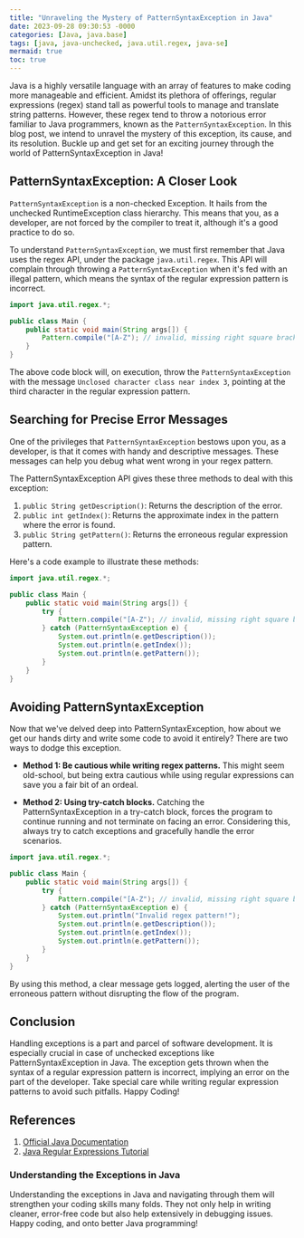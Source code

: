 ```yaml
---
title: "Unraveling the Mystery of PatternSyntaxException in Java"
date: 2023-09-28 09:30:53 -0000
categories: [Java, java.base]
tags: [java, java-unchecked, java.util.regex, java-se]
mermaid: true
toc: true
---
```



Java is a highly versatile language with an array of features to make coding more manageable and efficient. Amidst its plethora of offerings, regular expressions (regex) stand tall as powerful tools to manage and translate string patterns. However, these regex tend to throw a notorious error familiar to Java programmers, known as the `PatternSyntaxException`. In this blog post, we intend to unravel the mystery of this exception, its cause, and its resolution. Buckle up and get set for an exciting journey through the world of PatternSyntaxException in Java!

## PatternSyntaxException: A Closer Look

`PatternSyntaxException` is a non-checked Exception. It hails from the unchecked RuntimeException class hierarchy. This means that you, as a developer, are not forced by the compiler to treat it, although it's a good practice to do so.

To understand `PatternSyntaxException`, we must first remember that Java uses the regex API, under the package `java.util.regex`. This API will complain through throwing a `PatternSyntaxException` when it's fed with an illegal pattern, which means the syntax of the regular expression pattern is incorrect.

```java
import java.util.regex.*;

public class Main {
    public static void main(String args[]) {
        Pattern.compile("[A-Z"); // invalid, missing right square bracket "]"
    }
}
```
The above code block will, on execution, throw the `PatternSyntaxException` with the message `Unclosed character class near index 3`, pointing at the third character in the regular expression pattern.

## Searching for Precise Error Messages

One of the privileges that `PatternSyntaxException` bestows upon you, as a developer, is that it comes with handy and descriptive messages. These messages can help you debug what went wrong in your regex pattern.

The PatternSyntaxException API gives these three methods to deal with this exception:

1. `public String getDescription()`: Returns the description of the error.
2. `public int getIndex()`: Returns the approximate index in the pattern where the error is found.
3. `public String getPattern()`: Returns the erroneous regular expression pattern.

Here's a code example to illustrate these methods:

```java
import java.util.regex.*;

public class Main {
    public static void main(String args[]) {
        try {
            Pattern.compile("[A-Z"); // invalid, missing right square bracket "]"
        } catch (PatternSyntaxException e) {
            System.out.println(e.getDescription());
            System.out.println(e.getIndex());
            System.out.println(e.getPattern());
        }
    }
}
```

## Avoiding PatternSyntaxException

Now that we've delved deep into PatternSyntaxException, how about we get our hands dirty and write some code to avoid it entirely? There are two ways to dodge this exception.

- **Method 1: Be cautious while writing regex patterns.** This might seem old-school, but being extra cautious while using regular expressions can save you a fair bit of an ordeal.

- **Method 2: Using try-catch blocks.** Catching the PatternSyntaxException in a try-catch block, forces the program to continue running and not terminate on facing an error. Considering this, always try to catch exceptions and gracefully handle the error scenarios. 

```java
import java.util.regex.*;

public class Main {
    public static void main(String args[]) {
        try {
            Pattern.compile("[A-Z"); // invalid, missing right square bracket "]"
        } catch (PatternSyntaxException e) {
            System.out.println("Invalid regex pattern!");
            System.out.println(e.getDescription());
            System.out.println(e.getIndex());
            System.out.println(e.getPattern());
        }
    }
}
```

By using this method, a clear message gets logged, alerting the user of the erroneous pattern without disrupting the flow of the program.

## Conclusion

Handling exceptions is a part and parcel of software development. It is especially crucial in case of unchecked exceptions like PatternSyntaxException in Java. The exception gets thrown when the syntax of a regular expression pattern is incorrect, implying an error on the part of the developer. Take special care while writing regular expression patterns to avoid such pitfalls. Happy Coding!

## References

1. [Official Java Documentation](https://docs.oracle.com/javase/8/docs/api/java/util/regex/PatternSyntaxException.html)
2. [Java Regular Expressions Tutorial](https://docs.oracle.com/javase/tutorial/essential/regex/index.html)

### Understanding the Exceptions in Java 
Understanding the exceptions in Java and navigating through them will strengthen your coding skills many folds. They not only help in writing cleaner, error-free code but also help extensively in debugging issues. Happy coding, and onto better Java programming!